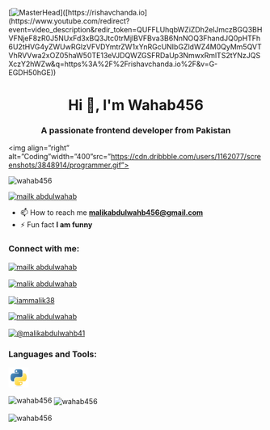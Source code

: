 [![MasterHead]([https://1.bp.blogspot.com/-7A4WynwLsM...](https://www.youtube.com/redirect?event=video_description&redir_token=QUFFLUhqa0hiNmtpOGNyRXB3Q01vUk9jN05Wa1ZrcC1od3xBQ3Jtc0ttUml1TXR5VWFRTkJQYlJFNVVZNUMzNUtOOUE3eE1aczZhWm1hMWtqbWlYeUhVbjRIRE92TWVObno5WndTa1R6cEs2VkJpNzJicWNTNm9KUlJnazVoc0JXWTJ3TWVRaGEzcWZMWWFldkROVWMzM21zNA&q=https%3A%2F%2F1.bp.blogspot.com%2F-7A4WynwLsMw%2FXbBpCXG8fHI%2FAAAAAAAAMt4%2FuOa1bpLskYgrwGbllhSu2SDj_Mig8SXJQCLcBGAsYHQ%2Fs1600%2F2000_600px.gif&v=G-EGDH50hGE))]([https://rishavchanda.io](https://www.youtube.com/redirect?event=video_description&redir_token=QUFFLUhqbWZiZDh2elJmczBGQ3BHVFNjeF8zR0J5NUxFd3xBQ3Jtc0trMjlBVFBva3B6NnNOQ3FhandJQ0pHTFh6U2tHVG4yZWUwRGlzVFVDYmtrZW1xYnRGcUNIbGZldWZ4M0QyMm5QVTVhRVVwa2xOZ05haW50TE13eVJDQWZGSFRDaUp3NmwxRmlTS2tYNzJQSXczY2hWZw&q=https%3A%2F%2Frishavchanda.io%2F&v=G-EGDH50hGE))

<h1 align="center">Hi 👋, I'm Wahab456</h1>

<h3 align="center">A passionate frontend developer from Pakistan</h3>

<img align=”right” alt=”Coding”width=”400”src=”https://cdn.dribbble.com/users/1162077/screenshots/3848914/programmer.gif”>

<p align="left"> <img src="https://komarev.com/ghpvc/?username=wahab456&label=Profile%20views&color=0e75b6&style=flat" alt="wahab456" /> </p>

<p align="left"> <a href="https://twitter.com/mailk abdulwahab" target="blank"><img src="https://img.shields.io/twitter/follow/mailk abdulwahab?logo=twitter&style=for-the-badge" alt="mailk abdulwahab" /></a> </p>

- 📫 How to reach me **malikabdulwahb456@gmail.com**
- ⚡ Fun fact **I am funny**

<h3 align="left">Connect with me:</h3>

<p align="left">

<a href="https://twitter.com/mailk abdulwahab" target="blank"><img align="center" src="https://raw.githubusercontent.com/rahuldkjain/github-profile-readme-generator/master/src/images/icons/Social/twitter.svg" alt="mailk abdulwahab" height="30" width="40" /></a>

<a href="https://linkedin.com/in/malik abdulwahab" target="blank"><img align="center" src="https://raw.githubusercontent.com/rahuldkjain/github-profile-readme-generator/master/src/images/icons/Social/linked-in-alt.svg" alt="malik abdulwahab" height="30" width="40" /></a>

<a href="https://instagram.com/iammalik38" target="blank"><img align="center" src="https://raw.githubusercontent.com/rahuldkjain/github-profile-readme-generator/master/src/images/icons/Social/instagram.svg" alt="iammalik38" height="30" width="40" /></a>

<a href="https://www.hackerrank.com/malik abdulwahab" target="blank"><img align="center" src="https://raw.githubusercontent.com/rahuldkjain/github-profile-readme-generator/master/src/images/icons/Social/hackerrank.svg" alt="malik abdulwahab" height="30" width="40" /></a>

<a href="https://www.hackerearth.com/@malikabdulwahb41" target="blank"><img align="center" src="https://raw.githubusercontent.com/rahuldkjain/github-profile-readme-generator/master/src/images/icons/Social/hackerearth.svg" alt="@malikabdulwahb41" height="30" width="40" /></a>

</p>

<h3 align="left">Languages and Tools:</h3>

<p align="left"> <a href="https://www.python.org" target="_blank" rel="noreferrer"> <img src="https://raw.githubusercontent.com/devicons/devicon/master/icons/python/python-original.svg" alt="python" width="40" height="40"/> </a> </p>

<p><img align="left" src="https://github-readme-stats.vercel.app/api/top-langs?username=wahab456&show_icons=true&locale=en&layout=compact" alt="wahab456" /></p>

<p>&nbsp;<img align="center" src="https://github-readme-stats.vercel.app/api?username=wahab456&show_icons=true&locale=en" alt="wahab456" /></p>

<p><img align="center" src="https://github-readme-streak-stats.herokuapp.com/?user=wahab456&" alt="wahab456" /></p>
